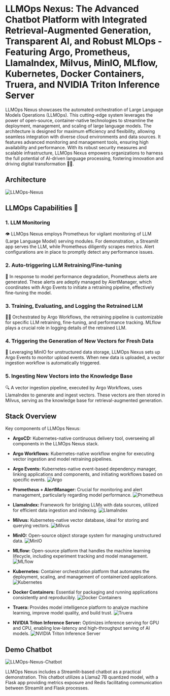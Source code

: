 
# LLMOps Nexus: The Advanced Chatbot Platform with Integrated Retrieval-Augmented Generation, Transparent AI, and Robust MLOps - Featuring Argo, Prometheus, LlamaIndex, Milvus, MinIO, MLflow, Kubernetes, Docker Containers, Truera, and NVIDIA Triton Inference Server

LLMOps Nexus showcases the automated orchestration of Large Language Models Operations (LLMOps). This cutting-edge system leverages the power of open-source, container-native technologies to streamline the deployment, management, and scaling of large language models. The architecture is designed for maximum efficiency and flexibility, allowing seamless integration with diverse cloud environments and data sources. It features advanced monitoring and management tools, ensuring high availability and performance. With its robust security measures and scalable infrastructure, LLMOps Nexus empowers organizations to harness the full potential of AI-driven language processing, fostering innovation and driving digital transformation 🚀🌐.

## Architecture
![LLMOps-Nexus](Assets/LLMOps.png)



## LLMOps Capabilities 🌟

### 1. LLM Monitoring

👁️ LLMOps Nexus employs Prometheus for vigilant monitoring of LLM (Large Language Model) serving modules. For demonstration, a Streamlit app serves the LLM, while Prometheus diligently scrapes metrics. Alert configurations are in place to promptly detect any performance issues.

### 2. Auto-triggering LLM Retraining/Fine-tuning

🔧 In response to model performance degradation, Prometheus alerts are generated. These alerts are adeptly managed by AlertManager, which coordinates with Argo Events to initiate a retraining pipeline, effectively fine-tuning the model.

### 3. Training, Evaluating, and Logging the Retrained LLM

🏋️‍♂️ Orchestrated by Argo Workflows, the retraining pipeline is customizable for specific LLM retraining, fine-tuning, and performance tracking. MLflow plays a crucial role in logging details of the retrained LLM.

### 4. Triggering the Generation of New Vectors for Fresh Data

🔄 Leveraging MinIO for unstructured data storage, LLMOps Nexus sets up Argo Events to monitor upload events. When new data is uploaded, a vector ingestion workflow is automatically triggered.

### 5. Ingesting New Vectors into the Knowledge Base

🔍 A vector ingestion pipeline, executed by Argo Workflows, uses LlamaIndex to generate and ingest vectors. These vectors are then stored in Milvus, serving as the knowledge base for retrieval-augmented generation.

## Stack Overview

Key components of LLMOps Nexus:

-   **ArgoCD:** Kubernetes-native continuous delivery tool, overseeing all components in the LLMOps Nexus stack.
    
-   **Argo Workflows:** Kubernetes-native workflow engine for executing vector ingestion and model retraining pipelines.
    
-   **Argo Events:** Kubernetes-native event-based dependency manager, linking applications and components, and initiating workflows based on specific events.
  ![Argo](Assets/Argo.png)
    
-   **Prometheus + AlertManager:** Crucial for monitoring and alert management, particularly regarding model performance.
![Prometheus](Assets/Prometheus.png)
    
-   **LlamaIndex:** Framework for bridging LLMs with data sources, utilized for efficient data ingestion and indexing.
 ![LlamaIndex](Assets/LlamaIndex.png)
    
-   **Milvus:** Kubernetes-native vector database, ideal for storing and querying vectors.
 ![Milvus](Assets/Milvus.png)
    
-   **MinIO:** Open-source object storage system for managing unstructured data.
 ![MinIO](Assets/MinIO.png)
    
-   **MLflow:** Open-source platform that handles the machine learning lifecycle, including experiment tracking and model management.
 ![MLflow](Assets/MLflow.png)
    
-   **Kubernetes:** Container orchestration platform that automates the deployment, scaling, and management of containerized applications.
 ![Kubernetes](Assets/Kubernetes.png)
    
-   **Docker Containers:** Essential for packaging and running applications consistently and reproducibly.
 ![Docker Containers](Assets/DockerContainers.png)
  
-   **Truera:** Provides model intelligence platform to analyze machine learning, improve model quality, and build trust.
 ![Truera](Assets/Truera.png)
    
-   **NVIDIA Triton Inference Server:** Optimizes inference serving for GPU and CPU, enabling low-latency and high-throughput serving of AI models.
  ![NVIDIA Triton Inference Server](Assets/NVIDIATritonInferenceServer.png)

## Demo Chatbot
![LLMOps-Nexus-Chatbot](Assets/StreamlitApp.png)

LLMOps Nexus includes a Streamlit-based chatbot as a practical demonstration. This chatbot utilizes a Llama2 7B quantized model, with a Flask app providing metrics exposure and Redis facilitating communication between Streamlit and Flask processes.
